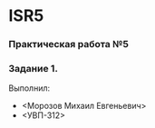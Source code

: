 # ISR5
### Практическая работа №5
### Задание 1.

Выполнил:
* <Морозов Михаил Евгеньевич>
* <УВП-312>
